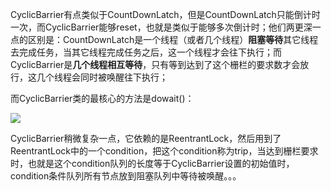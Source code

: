 CyclicBarrier有点类似于CountDownLatch，但是CountDownLatch只能倒计时一次，而CyclicBarrier能够reset，也就是类似于能够多次倒计时；他们两更深一点的区别是：CountDownLatch是一个线程（或者几个线程）**阻塞等待**其它线程去完成任务，当其它线程完成任务之后，这一个线程才会往下执行；而CyclicBarrier是**几个线程相互等待**，只有等到达到了这个栅栏的要求数才会放行，这几个线程会同时被唤醒往下执行；

而CyclicBarrier类的最核心的方法是dowait()：

![](https://winterliublog.oss-cn-beijing.aliyuncs.com/notes/20211117223728.png)

CyclicBarrier稍微复杂一点，它依赖的是ReentrantLock，然后用到了ReentrantLock中的一个condition，把这个condition称为trip，当达到栅栏要求时，也就是这个condition队列的长度等于CyclicBarrier设置的初始值时，condition条件队列所有节点放到阻塞队列中等待被唤醒。。。